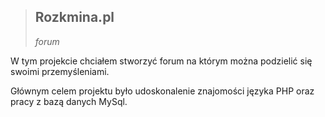 >## **Rozkmina.pl**
>*forum*

W tym projekcie chciałem stworzyć forum na którym można podzielić się swoimi przemyśleniami.

Głównym celem projektu było udoskonalenie znajomości języka PHP oraz pracy z bazą danych MySql.
